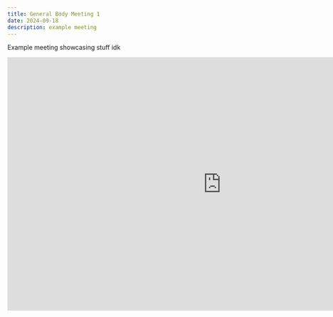 ```yaml
---
title: General Body Meeting 1
date: 2024-09-18
description: example meeting
---
```


Example meeting showcasing stuff idk

<iframe
  src="https://docs.google.com/presentation/d/143E5hQcsFHFLlKEZM1juG5vvdAC2O47-moyrtpS73ZY/embed?start=false&loop=false&delayms=3000"
  frameborder="0" width="960" height="569" allowfullscreen="true"
  mozallowfullscreen="true" webkitallowfullscreen="true">
  Meeting slideshow [alt](https://docs.google.com/presentation/d/143E5hQcsFHFLlKEZM1juG5vvdAC2O47-moyrtpS73ZY/pub?start=false&loop=false&delayms=3000)
</iframe>
